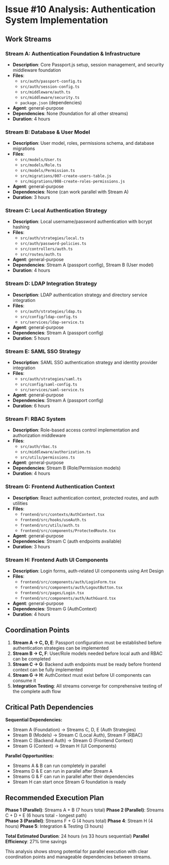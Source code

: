 # Issue #10 Analysis: Authentication System Implementation

## Work Streams

### Stream A: Authentication Foundation & Infrastructure
- **Description**: Core Passport.js setup, session management, and security middleware foundation
- **Files**: 
  - `src/auth/passport-config.ts`
  - `src/auth/session-config.ts`
  - `src/middleware/auth.ts`
  - `src/middleware/security.ts`
  - `package.json` (dependencies)
- **Agent**: general-purpose
- **Dependencies**: None (foundation for all other streams)
- **Duration**: 4 hours

### Stream B: Database & User Model
- **Description**: User model, roles, permissions schema, and database migrations
- **Files**:
  - `src/models/User.ts`
  - `src/models/Role.ts` 
  - `src/models/Permission.ts`
  - `src/migrations/007-create-users-table.js`
  - `src/migrations/008-create-roles-permissions.js`
- **Agent**: general-purpose
- **Dependencies**: None (can work parallel with Stream A)
- **Duration**: 3 hours

### Stream C: Local Authentication Strategy
- **Description**: Local username/password authentication with bcrypt hashing
- **Files**:
  - `src/auth/strategies/local.ts`
  - `src/auth/password-policies.ts`
  - `src/controllers/auth.ts`
  - `src/routes/auth.ts`
- **Agent**: general-purpose
- **Dependencies**: Stream A (passport config), Stream B (User model)
- **Duration**: 4 hours

### Stream D: LDAP Integration Strategy
- **Description**: LDAP authentication strategy and directory service integration
- **Files**:
  - `src/auth/strategies/ldap.ts`
  - `src/config/ldap-config.ts`
  - `src/services/ldap-service.ts`
- **Agent**: general-purpose
- **Dependencies**: Stream A (passport config)
- **Duration**: 5 hours

### Stream E: SAML SSO Strategy  
- **Description**: SAML SSO authentication strategy and identity provider integration
- **Files**:
  - `src/auth/strategies/saml.ts`
  - `src/config/saml-config.ts`
  - `src/services/saml-service.ts`
- **Agent**: general-purpose
- **Dependencies**: Stream A (passport config)
- **Duration**: 6 hours

### Stream F: RBAC System
- **Description**: Role-based access control implementation and authorization middleware
- **Files**:
  - `src/auth/rbac.ts`
  - `src/middleware/authorization.ts`
  - `src/utils/permissions.ts`
- **Agent**: general-purpose
- **Dependencies**: Stream B (Role/Permission models)
- **Duration**: 4 hours

### Stream G: Frontend Authentication Context
- **Description**: React authentication context, protected routes, and auth utilities
- **Files**:
  - `frontend/src/contexts/AuthContext.tsx`
  - `frontend/src/hooks/useAuth.ts`
  - `frontend/src/utils/auth.ts`
  - `frontend/src/components/ProtectedRoute.tsx`
- **Agent**: general-purpose
- **Dependencies**: Stream C (auth endpoints available)
- **Duration**: 3 hours

### Stream H: Frontend Auth UI Components
- **Description**: Login forms, auth-related UI components using Ant Design
- **Files**:
  - `frontend/src/components/auth/LoginForm.tsx`
  - `frontend/src/components/auth/LogoutButton.tsx`
  - `frontend/src/pages/Login.tsx`
  - `frontend/src/components/auth/AuthGuard.tsx`
- **Agent**: general-purpose  
- **Dependencies**: Stream G (AuthContext)
- **Duration**: 4 hours

## Coordination Points

1. **Stream A → C, D, E**: Passport configuration must be established before authentication strategies can be implemented
2. **Stream B → C, F**: User/Role models needed before local auth and RBAC can be completed
3. **Stream C → G**: Backend auth endpoints must be ready before frontend context can be fully implemented
4. **Stream G → H**: AuthContext must exist before UI components can consume it
5. **Integration Testing**: All streams converge for comprehensive testing of the complete auth flow

## Critical Path Dependencies

**Sequential Dependencies:**
- Stream A (Foundation) → Streams C, D, E (Auth Strategies)
- Stream B (Models) → Stream C (Local Auth), Stream F (RBAC)  
- Stream C (Backend Auth) → Stream G (Frontend Context)
- Stream G (Context) → Stream H (UI Components)

**Parallel Opportunities:**
- Streams A & B can run completely in parallel
- Streams D & E can run in parallel after Stream A
- Streams G & F can run in parallel after their dependencies
- Stream H can start once Stream G foundation is ready

## Recommended Execution Plan

**Phase 1 (Parallel)**: Streams A + B (7 hours total)
**Phase 2 (Parallel)**: Streams C + D + E (6 hours total - longest path)  
**Phase 3 (Parallel)**: Streams F + G (4 hours total)
**Phase 4**: Stream H (4 hours)
**Phase 5**: Integration & Testing (3 hours)

**Total Estimated Duration**: 24 hours (vs 33 hours sequential)
**Parallel Efficiency**: 27% time savings

This analysis shows strong potential for parallel execution with clear coordination points and manageable dependencies between streams.